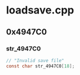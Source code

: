 # loadsave.cpp

## 0x4947C0

### str_4947C0

```c
// "Invalid save file"
const char str_4947C0[18];
```
